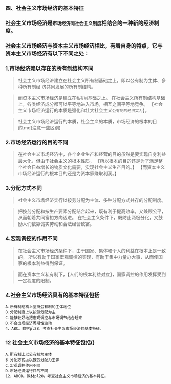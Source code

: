 ### 四、社会主义市场经济的基本特征
### 社会主义市场经济是`市场经济同社会主义制度`相结合的一种新的经济制度。

### 社会主义市场经济与资本主义市场经济相比，有着自身的特点，它与资本主义市场经济有以下不同之处：

### 1.市场经济赖以存在的所有制结构不同
>   社会主义市场经济建立在社会主义所有制基础之上，即以公有制为主体、多种所有制经
    济共同发展的所有制结构。
    
>   而资本主义市场经济是建立在`私有制`基础之上。
    在社会主义所有制结构基础上，各类经济成分都可以平等地进入市场，相互之间平等地竞争。
    【社会主义市场经济运行的本质是强化和壮大社会主义`公有制的经济实力`】。

>   社会主义市场经济运行的本质，社会主义的本质，市场经济的根本的目的.md(注意一些区别)    
    
### 2.市场经济运行的目的不同
>   在社会主义市场经济中，各个企业生产和经营的目的虽然是要实现自身利益最大化，但由于社会主义的根本性质，
    【所以根本的目的还是为了满足整个社会日益增长的物质文化需要，实现社会主义生产目的。】
    【而资本主义市场经济运行的根本目的还是为资本家赚取利润。】
    
### 3.分配方式不同
>   社会主义市场经济实行以按劳分配为主体、多种分配方式并存的分配制度。
    
>   把按劳分配和按生产要素分配结合起来，既有利于提高效率，又兼顾公平，从而朝着共同富裕方向迈进。
    在社会主义条件下，既防止两极分化，又鼓励人们依靠诚实劳动和合法经营致富。
    
### 4.宏观调控的作用不同
>   在社会主义市场经济条件下，由于国家、集体和个人的利益在根本上是一致的，
    所以有助于国家宏观调控的实现，有助于集中力量办大事，从而使国家的根本利益得到保证。
    
>   而在资本主义私有制下，【人们的根本利益对立】，国家调控的作用发挥受到一定程度的限制。

### 4.社会主义市场经济具有的基本特征包括
    A.所有制结构上坚持公有制的主体地位
    B.分配制度上以按劳分配为主
    C.能够较好地把宏观调控与市场调节结合起来
    D.不会出现经济周期性波动
    4、ABC。教材pl28。考查社会主义市场经济的基本特征。

### 12 社会主义市场经济的基本特征包括()
    A.所有制上以公有制为主体
    B 分配方式上以按劳分配为主体
    C.宏观调控作用不同
    D.市场经济运行目的不同
    12、ABCD。教材pl28。考查社会主义市场经济的基本特征。    